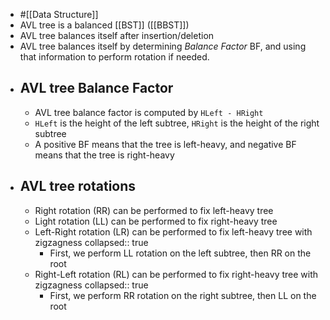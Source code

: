 - #[[Data Structure]]
- AVL tree is a balanced [[BST]] ([[BBST]])
- AVL tree balances itself after insertion/deletion
- AVL tree balances itself by determining *Balance Factor* BF, and using that information to perform rotation if needed.
- ## AVL tree Balance Factor
	- AVL tree balance factor is computed by `HLeft - HRight`
	- `HLeft` is the height of the left subtree, `HRight` is the height of the right subtree
	- A positive BF means that the tree is left-heavy, and negative BF means that the tree is right-heavy
- ## AVL tree rotations
	- Right rotation (RR) can be performed to fix left-heavy tree
	- Light rotation (LL) can be performed to fix right-heavy tree
	- Left-Right rotation (LR) can be performed to fix left-heavy tree with zigzagness
	  collapsed:: true
		- First, we perform LL rotation on the left subtree, then RR on the root
	- Right-Left rotation (RL) can be performed to fix right-heavy tree with zigzagness
	  collapsed:: true
		- First, we perform RR rotation on the right subtree, then LL on the root